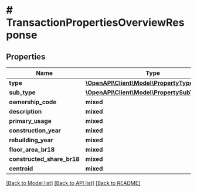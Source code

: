 # # TransactionPropertiesOverviewResponse

## Properties

Name | Type | Description | Notes
------------ | ------------- | ------------- | -------------
**type** | [**\OpenAPI\Client\Model\PropertyTypeEnum**](PropertyTypeEnum.md) |  |
**sub_type** | [**\OpenAPI\Client\Model\PropertySubTypeEnum**](PropertySubTypeEnum.md) |  |
**ownership_code** | **mixed** |  | [optional]
**description** | **mixed** |  |
**primary_usage** | **mixed** |  | [optional]
**construction_year** | **mixed** |  | [optional]
**rebuilding_year** | **mixed** |  | [optional]
**floor_area_br18** | **mixed** |  | [optional]
**constructed_share_br18** | **mixed** |  | [optional]
**centroid** | **mixed** |  |

[[Back to Model list]](../../README.md#models) [[Back to API list]](../../README.md#endpoints) [[Back to README]](../../README.md)
